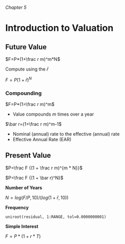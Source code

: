 *Chapter 5*

# Introduction to Valuation

## Future Value

$F=P*(1+\frac r m)^m*N$

Compute using the $\bar r$

$F =P(1 + \bar r)^N$

### **Compounding**

$F=P*(1=\frac r m)^m$

- Value compounds $m$ times over a year

$\bar r=(1+\frac r m)^m-1$

- Nominal (annual) rate to the effective (annual) rate
- Effective Annual Rate (EAR)

## Present Value

$P=\frac F {(1 + \frac r m)^{m * N}}$

$P=\frac F {(1 + \bar r)^N}$

**Number of Years**

$N = log(F/P,10) / (log(1+\bar r,10))$

**Frequency**

`uniroot(residual, 1:RANGE, tol=0.0000000001)`



**Simple Interest**

$F=P * (1 + r*T)$
